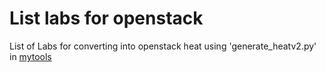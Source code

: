 # List labs for openstack
List of Labs for converting into openstack heat using 'generate_heatv2.py' in [mytools](https://github.com/alexeykr65/mytools)

